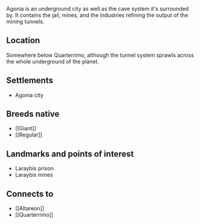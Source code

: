 Agonia is an underground city as well as the cave system it's surrounded by.
It contains the jail, mines, and the industries refining the output of the mining tunnels.
## Location
Somewhere below Quarterrimo, although the tunnel system sprawls across the whole underground of the planet.
## Settlements
- Agonia city
## Breeds native
- [[Giant]]
- [[Regular]]
## Landmarks and points of interest
- Laraybis prison
- Laraybis mines
## Connects to
- [[Altareon]]
- [[Quarterrimo]]